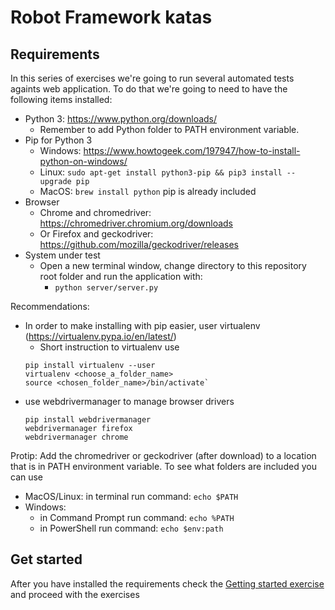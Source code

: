 # Robot Framework katas

## Requirements

In this series of exercises we're going to run several automated tests againts web application. To do that we're going to need to have the following items installed:

- Python 3: https://www.python.org/downloads/
  - Remember to add Python folder to PATH environment variable.
- Pip for Python 3
  - Windows: https://www.howtogeek.com/197947/how-to-install-python-on-windows/
  - Linux: `sudo apt-get install python3-pip && pip3 install --upgrade pip`
  - MacOS: `brew install python` pip is already included
- Browser
  - Chrome and chromedriver: https://chromedriver.chromium.org/downloads
  - Or Firefox and geckodriver: https://github.com/mozilla/geckodriver/releases
- System under test
    - Open a new terminal window, change directory to this repository root folder and run the application with:
       -  `python server/server.py`

Recommendations:
  - In order to make installing with pip easier, user virtualenv (https://virtualenv.pypa.io/en/latest/)
    - Short instruction to virtualenv use
    ```
    pip install virtualenv --user
    virtualenv <choose_a_folder_name>
    source <chosen_folder_name>/bin/activate`
    ```
  - use webdrivermanager to manage browser drivers
    ```
    pip install webdrivermanager
    webdrivermanager firefox
    webdrivermanager chrome
    ```

Protip: Add the chromedriver or geckodriver (after download) to a location that is in PATH environment variable. To see what folders are included you can use
  - MacOS/Linux: in terminal run command: `echo $PATH`
  - Windows:
    - in Command Prompt run command: `echo %PATH`
    - in PowerShell run command: `echo $env:path`

## Get started

After you have installed the requirements check the [Getting started exercise](exercises/00-getting-started.md) and proceed with the exercises
